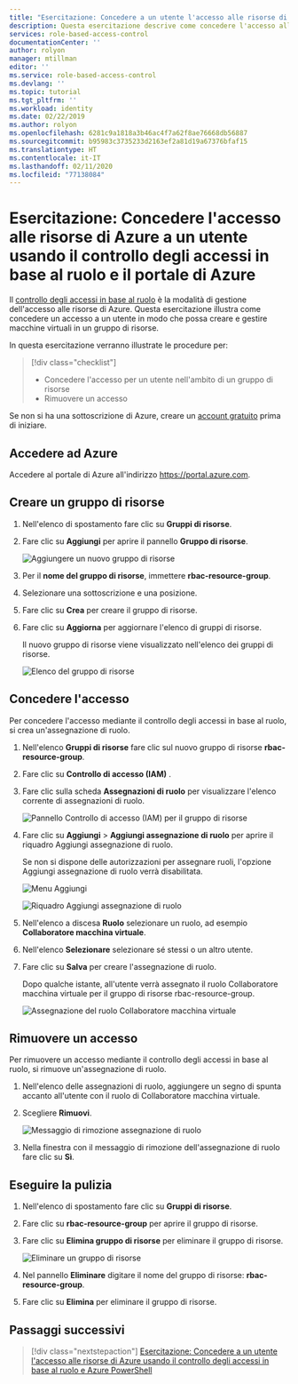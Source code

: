 ```yaml
---
title: "Esercitazione: Concedere a un utente l'accesso alle risorse di Azure con il controllo degli accessi in base al ruolo e il portale di Azure "
description: Questa esercitazione descrive come concedere l'accesso alle risorse di Azure a un utente usando il controllo degli accessi in base al ruolo nel portale di Azure.
services: role-based-access-control
documentationCenter: ''
author: rolyon
manager: mtillman
editor: ''
ms.service: role-based-access-control
ms.devlang: ''
ms.topic: tutorial
ms.tgt_pltfrm: ''
ms.workload: identity
ms.date: 02/22/2019
ms.author: rolyon
ms.openlocfilehash: 6281c9a1818a3b46ac4f7a62f8ae76668db56887
ms.sourcegitcommit: b95983c3735233d2163ef2a81d19a67376bfaf15
ms.translationtype: HT
ms.contentlocale: it-IT
ms.lasthandoff: 02/11/2020
ms.locfileid: "77138084"
---
```

# <a name="tutorial-grant-a-user-access-to-azure-resources-using-rbac-and-the-azure-portal"></a>Esercitazione: Concedere l'accesso alle risorse di Azure a un utente usando il controllo degli accessi in base al ruolo e il portale di Azure

Il [controllo degli accessi in base al ruolo](overview.md) è la modalità di gestione dell'accesso alle risorse di Azure. Questa esercitazione illustra come concedere un accesso a un utente in modo che possa creare e gestire macchine virtuali in un gruppo di risorse.

In questa esercitazione verranno illustrate le procedure per:

> [!div class="checklist"]
> * Concedere l'accesso per un utente nell'ambito di un gruppo di risorse
> * Rimuovere un accesso

Se non si ha una sottoscrizione di Azure, creare un [account gratuito](https://azure.microsoft.com/free/?WT.mc_id=A261C142F) prima di iniziare.

## <a name="sign-in-to-azure"></a>Accedere ad Azure

Accedere al portale di Azure all'indirizzo https://portal.azure.com.

## <a name="create-a-resource-group"></a>Creare un gruppo di risorse

1. Nell'elenco di spostamento fare clic su **Gruppi di risorse**.

1. Fare clic su **Aggiungi** per aprire il pannello **Gruppo di risorse**.

   ![Aggiungere un nuovo gruppo di risorse](./media/quickstart-assign-role-user-portal/resource-group.png)

1. Per il **nome del gruppo di risorse**, immettere **rbac-resource-group**.

1. Selezionare una sottoscrizione e una posizione.

1. Fare clic su **Crea** per creare il gruppo di risorse.

1. Fare clic su **Aggiorna** per aggiornare l'elenco di gruppi di risorse.

   Il nuovo gruppo di risorse viene visualizzato nell'elenco dei gruppi di risorse.

   ![Elenco del gruppo di risorse](./media/quickstart-assign-role-user-portal/resource-group-list.png)

## <a name="grant-access"></a>Concedere l'accesso

Per concedere l'accesso mediante il controllo degli accessi in base al ruolo, si crea un'assegnazione di ruolo.

1. Nell'elenco **Gruppi di risorse** fare clic sul nuovo gruppo di risorse **rbac-resource-group**.

1. Fare clic su **Controllo di accesso (IAM)** .

1. Fare clic sulla scheda **Assegnazioni di ruolo** per visualizzare l'elenco corrente di assegnazioni di ruolo.

   ![Pannello Controllo di accesso (IAM) per il gruppo di risorse](./media/quickstart-assign-role-user-portal/access-control.png)

1. Fare clic su **Aggiungi** > **Aggiungi assegnazione di ruolo** per aprire il riquadro Aggiungi assegnazione di ruolo.

   Se non si dispone delle autorizzazioni per assegnare ruoli, l'opzione Aggiungi assegnazione di ruolo verrà disabilitata.

   ![Menu Aggiungi](./media/role-assignments-portal/add-menu.png)

   ![Riquadro Aggiungi assegnazione di ruolo](./media/quickstart-assign-role-user-portal/add-role-assignment.png)

1. Nell'elenco a discesa **Ruolo** selezionare un ruolo, ad esempio **Collaboratore macchina virtuale**.

1. Nell'elenco **Selezionare** selezionare sé stessi o un altro utente.

1. Fare clic su **Salva** per creare l'assegnazione di ruolo.

   Dopo qualche istante, all'utente verrà assegnato il ruolo Collaboratore macchina virtuale per il gruppo di risorse rbac-resource-group.

   ![Assegnazione del ruolo Collaboratore macchina virtuale](./media/quickstart-assign-role-user-portal/vm-contributor-assignment.png)

## <a name="remove-access"></a>Rimuovere un accesso

Per rimuovere un accesso mediante il controllo degli accessi in base al ruolo, si rimuove un'assegnazione di ruolo.

1. Nell'elenco delle assegnazioni di ruolo, aggiungere un segno di spunta accanto all'utente con il ruolo di Collaboratore macchina virtuale.

1. Scegliere **Rimuovi**.

   ![Messaggio di rimozione assegnazione di ruolo](./media/quickstart-assign-role-user-portal/remove-role-assignment.png)

1. Nella finestra con il messaggio di rimozione dell'assegnazione di ruolo fare clic su **Sì**.

## <a name="clean-up"></a>Eseguire la pulizia

1. Nell'elenco di spostamento fare clic su **Gruppi di risorse**.

1. Fare clic su **rbac-resource-group** per aprire il gruppo di risorse.

1. Fare clic su **Elimina gruppo di risorse** per eliminare il gruppo di risorse.

   ![Eliminare un gruppo di risorse](./media/quickstart-assign-role-user-portal/delete-resource-group.png)

1. Nel pannello **Eliminare** digitare il nome del gruppo di risorse: **rbac-resource-group**.

1. Fare clic su **Elimina** per eliminare il gruppo di risorse.

## <a name="next-steps"></a>Passaggi successivi

> [!div class="nextstepaction"]
> [Esercitazione: Concedere a un utente l'accesso alle risorse di Azure usando il controllo degli accessi in base al ruolo e Azure PowerShell](tutorial-role-assignments-user-powershell.md)
